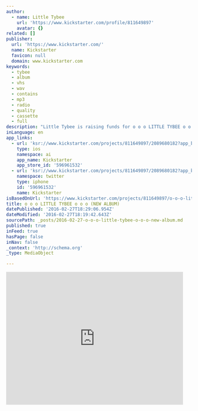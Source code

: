 ```yaml
---
author:
  - name: Little Tybee
    url: 'https://www.kickstarter.com/profile/811649897'
    avatar: {}
related: []
publisher:
  url: 'https://www.kickstarter.com/'
  name: Kickstarter
  favicon: null
  domain: www.kickstarter.com
keywords:
  - tybee
  - album
  - vhs
  - wav
  - contains
  - mp3
  - radio
  - quality
  - cassette
  - full
description: "Little Tybee is raising funds for o o o LITTLE TYBEE o o o (NEW ALBUM) on Kickstarter! Little Tybee's 4th studio and self titled album."
inLanguage: en
app_links:
  - url: 'ksr://www.kickstarter.com/projects/811649897/2089680182?app_banner=1'
    type: ios
    namespace: ai
    app_name: Kickstarter
    app_store_id: '596961532'
  - url: 'ksr://www.kickstarter.com/projects/811649897/2089680182?app_banner=1'
    namespace: twitter
    type: iphone
    id: '596961532'
    name: Kickstarter
isBasedOnUrl: 'https://www.kickstarter.com/projects/811649897/o-o-o-little-tybee-o-o-o-new-album'
title: o o o LITTLE TYBEE o o o (NEW ALBUM)
datePublished: '2016-02-27T18:29:06.954Z'
dateModified: '2016-02-27T18:19:42.643Z'
sourcePath: _posts/2016-02-27-o-o-o-little-tybee-o-o-o-new-album.md
published: true
inFeed: true
hasPage: false
inNav: false
_context: 'http://schema.org'
_type: MediaObject

---
```

<iframe src="https://cdn.embedly.com/widgets/media.html?src=https%3A%2F%2Fwww.kickstarter.com%2Fprojects%2F811649897%2Fo-o-o-little-tybee-o-o-o-new-album%2Fwidget%2Fvideo.html&amp;url=https%3A%2F%2Fwww.kickstarter.com%2Fprojects%2F811649897%2Fo-o-o-little-tybee-o-o-o-new-album&amp;image=https%3A%2F%2Fksr-ugc.imgix.net%2Fprojects%2F2340825%2Fphoto-original.jpg%3Fv%3D1455899695%26w%3D560%26h%3D420%26fit%3Dcrop%26auto%3Dformat%26q%3D92%26s%3Dce1b55a9b6cc88be71cc2de15187e99b&amp;key=b7d04c9b404c499eba89ee7072e1c4f7&amp;type=text%2Fhtml&amp;schema=kickstarter" width="480" height="360" scrolling="no" frameborder="0" allowfullscreen="allowfullscreen" style=""></iframe>